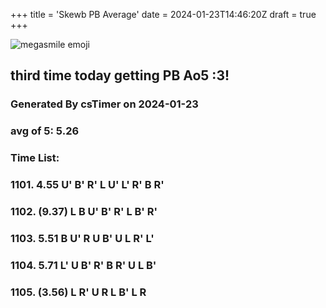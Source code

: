 +++
title = 'Skewb PB Average'
date = 2024-01-23T14:46:20Z
draft = true
+++

![megasmile emoji](/megasmile.webp)
## third time today getting PB Ao5 :3!

### Generated By csTimer on 2024-01-23
### avg of 5: 5.26

### Time List:
### 1101. 4.55   U' B' R' L U' L' R' B R' 
### 1102. (9.37)   L B U' B' R' L B' R' 
### 1103. 5.51   B U' R U B' U L R' L' 
### 1104. 5.71   L' U B' R' B R' U L B' 
### 1105. (3.56)   L R' U R L B' L R
